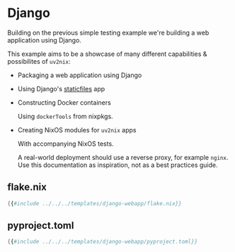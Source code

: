# Django

Building on the previous simple testing example we're building a web application using Django.

This example aims to be a showcase of many different capabilities & possibilites of `uv2nix`:

- Packaging a web application using Django

- Using Django's [staticfiles](https://docs.djangoproject.com/en/5.1/howto/static-files/) app

- Constructing Docker containers

  Using `dockerTools` from nixpkgs.

- Creating NixOS modules for `uv2nix` apps

  With accompanying NixOS tests.

  A real-world deployment should use a reverse proxy, for example `nginx`.
  Use this documentation as inspiration, not as a best practices guide.

## flake.nix
```nix
{{#include ../../../templates/django-webapp/flake.nix}}
```

## pyproject.toml
```nix
{{#include ../../../templates/django-webapp/pyproject.toml}}
```
